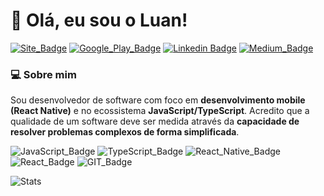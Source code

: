 # :wave: Olá, eu sou o Luan! 	

[![Site_Badge](https://img.shields.io/badge/website-000000?style=flat-square&logo=About.me&logoColor=white)](https://luanfv-site.vercel.app/)
[![Google_Play_Badge](https://img.shields.io/badge/Google_Play-414141?style=flat-square&logo=google-play&logoColor=white)](https://play.google.com/store/apps/developer?id=luanfv)
[![Linkedin Badge](https://img.shields.io/badge/-LinkedIn-blue?style=flat-square&logo=Linkedin&logoColor=white&link=https://www.linkedin.com/in/luanfv/)](https://www.linkedin.com/in/luanfv/)
[![Medium_Badge](https://img.shields.io/badge/Medium-12100E?style=flat-square&logo=medium&logoColor=white)](https://medium.com/@luanfv)

### :computer: Sobre mim
Sou desenvolvedor de software com foco em **desenvolvimento mobile (React Native)** e no ecossistema **JavaScript/TypeScript**. Acredito que a qualidade de um software deve ser medida através da **capacidade de resolver problemas complexos de forma simplificada**.


![JavaScript_Badge](https://img.shields.io/badge/JavaScript-323330?style=flat-square&logo=javascript&logoColor=F7DF1E)
![TypeScript_Badge](https://img.shields.io/badge/TypeScript-007ACC?style=flat-square&logo=typescript&logoColor=white)
![React_Native_Badge](https://img.shields.io/badge/React_Native-20232A?style=flat-square&logo=react&logoColor=61DAFB)
![React_Badge](https://img.shields.io/badge/React-20232A?style=flat-square&logo=react&logoColor=61DAFB)
![GIT_Badge](https://img.shields.io/badge/Git-F05032?style=flat-square&logo=git&logoColor=white)

![Stats](https://github-readme-stats.vercel.app/api?username=luanfv&show_icons=true&theme=dracula)

